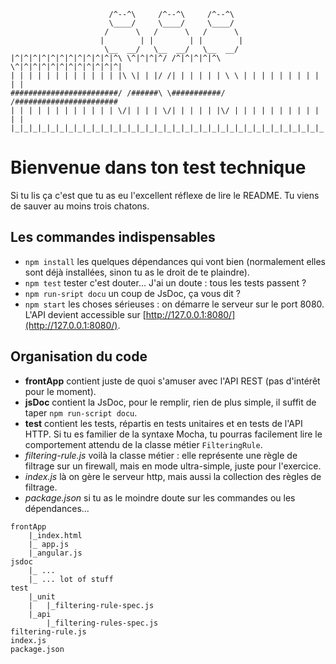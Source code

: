 ```
                      /^--^\     /^--^\     /^--^\
                      \____/     \____/     \____/
                     /      \   /      \   /      \
                    |        | |        | |        |
                     \__  __/   \__  __/   \__  __/
|^|^|^|^|^|^|^|^|^|^|^|^\ \^|^|^|^/ /^|^|^|^|^\ \^|^|^|^|^|^|^|^|^|^|^|^|
| | | | | | | | | | | | |\ \| | |/ /| | | | | | \ \ | | | | | | | | | | |
########################/ /######\ \###########/ /#######################
| | | | | | | | | | | | \/| | | | \/| | | | | |\/ | | | | | | | | | | | |
|_|_|_|_|_|_|_|_|_|_|_|_|_|_|_|_|_|_|_|_|_|_|_|_|_|_|_|_|_|_|_|_|_|_|_|_|
```

# Bienvenue dans ton test technique

Si tu lis ça c'est que tu as eu l'excellent réflexe de lire le README. Tu viens de sauver au moins trois chatons.

## Les commandes indispensables

* `npm install` les quelques dépendances qui vont bien (normalement elles sont déjà installées, sinon tu as le droit de te plaindre).
* `npm test` tester c'est douter... J'ai un doute : tous les tests passent ?
* `npm run-sript docu` un coup de JsDoc, ça vous dit ?
* `npm start` les choses sérieuses : on démarre le serveur sur le port 8080. L'API devient accessible sur [http://127.0.0.1:8080/](http://127.0.0.1:8080/).

## Organisation du code

* **frontApp** contient juste de quoi s'amuser avec l'API REST (pas d'intérêt pour le moment).
* **jsDoc** contient la JsDoc, pour le remplir, rien de plus simple, il suffit de taper `npm run-script docu`.
* **test** contient les tests, répartis en tests unitaires et en tests de l'API HTTP. Si tu es familier de la syntaxe Mocha, tu pourras facilement lire le comportement attendu de la classe métier `FilteringRule`.
* *filtering-rule.js* voilà la classe métier : elle représente une règle de filtrage sur un firewall, mais en mode ultra-simple, juste pour l'exercice.
* *index.js* là on gère le serveur http, mais aussi la collection des règles de filtrage.
* *package.json* si tu as le moindre doute sur les commandes ou les dépendances...

```
frontApp
    |_index.html
    |_ app.js
    |_angular.js
jsdoc
    |_ ...
    |_ ... lot of stuff
test
    |_unit
    |   |_filtering-rule-spec.js
    |_api
        |_filtering-rules-spec.js
filtering-rule.js
index.js
package.json
```